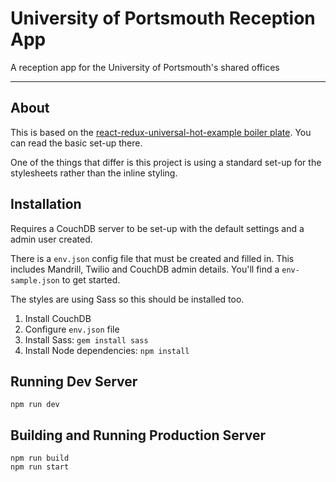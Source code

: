 # University of Portsmouth Reception App

A reception app for the University of Portsmouth's shared offices

---

## About

This is based on the [react-redux-universal-hot-example boiler plate](https://github.com/erikras/react-redux-universal-hot-example). You can read the basic set-up there.

One of the things that differ is this project is using a standard set-up for the stylesheets rather than the inline styling.

## Installation

Requires a CouchDB server to be set-up with the default settings and a admin user created.

There is a `env.json` config file that must be created and filled in. This includes Mandrill, Twilio and CouchDB admin details. You'll find a `env-sample.json` to get started.

The styles are using Sass so this should be installed too.

1. Install CouchDB
2. Configure `env.json` file
3. Install Sass: `gem install sass`
4. Install Node dependencies: `npm install`

## Running Dev Server

```
npm run dev
```

## Building and Running Production Server

```
npm run build
npm run start
```
